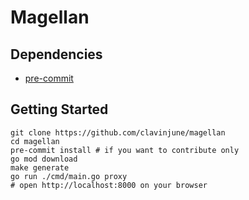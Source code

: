 # Magellan

## Dependencies

- [pre-commit](https://pre-commit.com/)

## Getting Started

```shell
git clone https://github.com/clavinjune/magellan
cd magellan
pre-commit install # if you want to contribute only
go mod download
make generate
go run ./cmd/main.go proxy
# open http://localhost:8000 on your browser
```